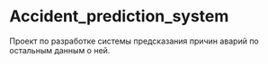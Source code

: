# Accident_prediction_system
Проект по разработке системы предсказания причин аварий по остальным данным о ней.

